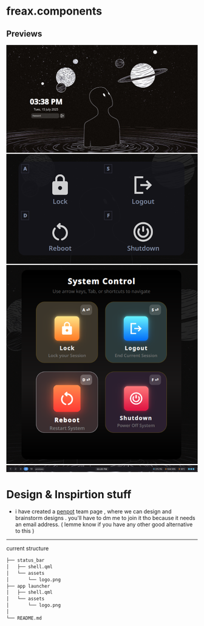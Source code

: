 # freax.components

## Previews 
![lockscreen](./previews/lockscreen.png)
![power_menu_v1](./previews/power_menu_v1.png)
![power_menu_v2](./previews/power_menu_v2.png)
![statusbar](./previews/statusbar.png)

# Design & Inspirtion stuff
- i have created a [penpot](https://penpot.app/) team page , where we can design and brainstorm designs . you'll have to dm me to join it tho because it needs an email address. ( lemme know if you have any other good alternative to this )
---
current structure

```bash
├── status_bar
│   ├── shell.qml
│   └── assets
│       └── logo.png
├── app launcher
│   ├── shell.qml
│   └── assets
│       └── logo.png
│
└── README.md
```

